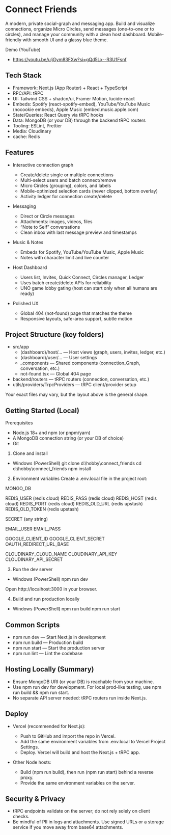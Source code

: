 # Connect Friends

A modern, private social-graph and messaging app. Build and visualize connections, organize Micro Circles, send messages (one-to-one or to circles), and manage your community with a clean host dashboard. Mobile-friendly with smooth UI and a glassy blue theme.

Demo (YouTube)

- https://youtu.be/uljGym83FXw?si=gQd5Lx--R3U1Fsnf

## Tech Stack

- Framework: Next.js (App Router) + React + TypeScript
- RPC/API: tRPC
- UI: Tailwind CSS + shadcn/ui, Framer Motion, lucide-react
- Embeds: Spotify (react-spotify-embed), YouTube/YouTube Music (nocookie embeds), Apple Music (embed.music.apple.com)
- State/Queries: React Query via tRPC hooks
- Data: MongoDB (or your DB) through the backend tRPC routers
- Tooling: ESLint, Prettier
- Media: Cloudinary
- cache: Redis

## Features

- Interactive connection graph

  - Create/delete single or multiple connections
  - Multi-select users and batch connect/remove
  - Micro Circles (grouping), colors, and labels
  - Mobile-optimized selection cards (never clipped, bottom overlay)
  - Activity ledger for connection create/delete

- Messaging

  - Direct or Circle messages
  - Attachments: images, videos, files
  - “Note to Self” conversations
  - Clean inbox with last message preview and timestamps

- Music & Notes

  - Embeds for Spotify, YouTube/YouTube Music, Apple Music
  - Notes with character limit and live counter

- Host Dashboard

  - Users list, Invites, Quick Connect, Circles manager, Ledger
  - Uses batch create/delete APIs for reliability
  - UNO game lobby gating (host can start only when all humans are ready)

- Polished UX
  - Global 404 (not-found) page that matches the theme
  - Responsive layouts, safe-area support, subtle motion

## Project Structure (key folders)

- src/app
  - (dashboard)/host/... — Host views (graph, users, invites, ledger, etc.)
  - (dashboard)/user/... — User settings
  - \_components — Shared components (connection_Graph, conversation, etc.)
  - not-found.tsx — Global 404 page
- backend/routers — tRPC routers (connection, conversation, etc.)
- utils/providers/TrpcProviders — tRPC client/provider setup

Your exact files may vary, but the layout above is the general shape.

## Getting Started (Local)

Prerequisites

- Node.js 18+ and npm (or pnpm/yarn)
- A MongoDB connection string (or your DB of choice)
- Git

1. Clone and install

- Windows (PowerShell)
  git clone <your-repo-url> d:\hobby\connect_friends
  cd d:\hobby\connect_friends
  npm install

2. Environment variables
   Create a .env.local file in the project root:

MONGO_DB

REDIS_USER (redis cloud)
REDIS_PASS (redis cloud)
REDIS_HOST (redis cloud)
REDIS_PORT (redis cloud)
REDIS_OLD_URL (redis upstash)
REDIS_OLD_TOKEN (redis upstash)

SECRET (any string)

EMAIL_USER
EMAIL_PASS

GOOGLE_CLIENT_ID
GOOGLE_CLIENT_SECRET
OAUTH_REDIRECT_URL_BASE

CLOUDINARY_CLOUD_NAME
CLOUDINARY_API_KEY
CLOUDINARY_API_SECRET

3. Run the dev server

- Windows (PowerShell)
  npm run dev

Open http://localhost:3000 in your browser.

4. Build and run production locally

- Windows (PowerShell)
  npm run build
  npm run start

## Common Scripts

- npm run dev — Start Next.js in development
- npm run build — Production build
- npm run start — Start the production server
- npm run lint — Lint the codebase

## Hosting Locally (Summary)

- Ensure MongoDB URI (or your DB) is reachable from your machine.
- Use npm run dev for development. For local prod-like testing, use npm run build && npm run start.
- No separate API server needed: tRPC routers run inside Next.js.

## Deploy

- Vercel (recommended for Next.js):

  - Push to GitHub and import the repo in Vercel.
  - Add the same environment variables from .env.local to Vercel Project Settings.
  - Deploy. Vercel will build and host the Next.js + tRPC app.

- Other Node hosts:
  - Build (npm run build), then run (npm run start) behind a reverse proxy.
  - Provide the same environment variables on the server.

## Security & Privacy

- tRPC endpoints validate on the server; do not rely solely on client checks.
- Be mindful of PII in logs and attachments. Use signed URLs or a storage service if you move away from base64 attachments.
